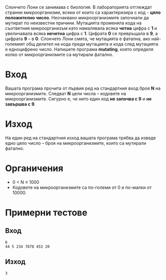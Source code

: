 Слончето Лони се занимава с биология. В лабораторията отглеждат странни микроорганизми, всеки от които са характеризира с код - **цяло положително число**. Неочаквано микроорганизмите започнали да мутират по неизвестни причини. Мутацията променяла кода на съответния микроорганизъм като намалявала всяка **четна** цифра с **1** и увеличавала всяка **нечетна** цифра с **1**. Цифрата **0** се превръщала в **9**, а цифрата **9** – в **0**. 
Слончето Лони смята, че мутацията е фатална, ако най-големият общ делител на кода преди мутацията и кода след мутацията е едноцифрено число. Напишете програма **mutating**, която определя колко от микроорганизмите са мутирали фатално.

# Вход 
Вашата програма прочита от първия ред на стандартния вход броя **N** на микроорганизмите. Следват **N** цели числа – кодовете на микроорганизмите. Сигурно е, че нито един код **не започва с 9** и **не завършва с 9**.
# Изход
На един ред на стандартния изход вашата програма трябва да изведе едно цяло число – броя на микроорганизмите, които са мутирали фатално.
# Органичения
-	0 < N ≤ 1000
-	Кодовете на микроорганизмите са по-големи от 0 и по-малки от 10000.
# Примерни тестове
## Вход
```
6 
44 5 234 7878 453 20
```
## Изход
```
3
```
